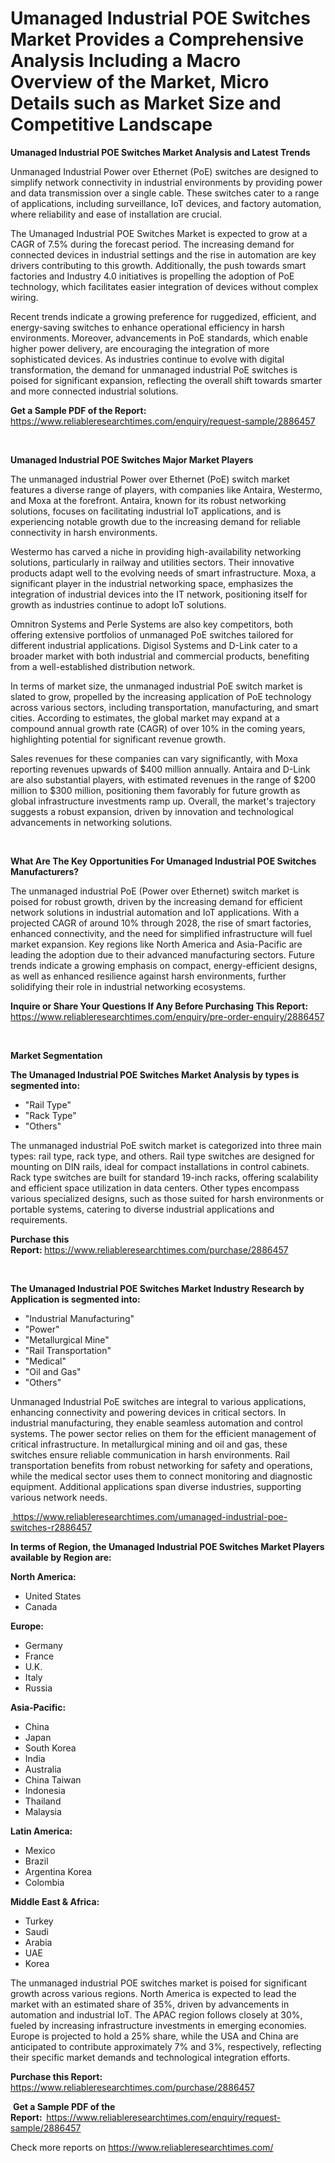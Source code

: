 <p><h1>Umanaged Industrial POE Switches Market Provides a Comprehensive Analysis Including a Macro Overview of the Market, Micro Details such as Market Size and Competitive Landscape</h1></p><p><strong>Umanaged Industrial POE Switches Market Analysis and Latest Trends</strong></p>
<p><p>Unmanaged Industrial Power over Ethernet (PoE) switches are designed to simplify network connectivity in industrial environments by providing power and data transmission over a single cable. These switches cater to a range of applications, including surveillance, IoT devices, and factory automation, where reliability and ease of installation are crucial.</p><p>The Umanaged Industrial POE Switches Market is expected to grow at a CAGR of 7.5% during the forecast period. The increasing demand for connected devices in industrial settings and the rise in automation are key drivers contributing to this growth. Additionally, the push towards smart factories and Industry 4.0 initiatives is propelling the adoption of PoE technology, which facilitates easier integration of devices without complex wiring.</p><p>Recent trends indicate a growing preference for ruggedized, efficient, and energy-saving switches to enhance operational efficiency in harsh environments. Moreover, advancements in PoE standards, which enable higher power delivery, are encouraging the integration of more sophisticated devices. As industries continue to evolve with digital transformation, the demand for unmanaged industrial PoE switches is poised for significant expansion, reflecting the overall shift towards smarter and more connected industrial solutions.</p></p>
<p><strong>Get a Sample PDF of the Report:&nbsp;</strong> <a href="https://www.reliableresearchtimes.com/enquiry/request-sample/2886457?utm_campaign=3056&utm_medium=2&utm_source=Github&utm_content=ia&utm_term=13032025&utm_id=umanaged-industrial-poe-switches">https://www.reliableresearchtimes.com/enquiry/request-sample/2886457</a></p>
<p>&nbsp;</p>
<p><strong>Umanaged Industrial POE Switches Major Market Players</strong></p>
<p><p>The unmanaged industrial Power over Ethernet (PoE) switch market features a diverse range of players, with companies like Antaira, Westermo, and Moxa at the forefront. Antaira, known for its robust networking solutions, focuses on facilitating industrial IoT applications, and is experiencing notable growth due to the increasing demand for reliable connectivity in harsh environments.</p><p>Westermo has carved a niche in providing high-availability networking solutions, particularly in railway and utilities sectors. Their innovative products adapt well to the evolving needs of smart infrastructure. Moxa, a significant player in the industrial networking space, emphasizes the integration of industrial devices into the IT network, positioning itself for growth as industries continue to adopt IoT solutions.</p><p>Omnitron Systems and Perle Systems are also key competitors, both offering extensive portfolios of unmanaged PoE switches tailored for different industrial applications. Digisol Systems and D-Link cater to a broader market with both industrial and commercial products, benefiting from a well-established distribution network.</p><p>In terms of market size, the unmanaged industrial PoE switch market is slated to grow, propelled by the increasing application of PoE technology across various sectors, including transportation, manufacturing, and smart cities. According to estimates, the global market may expand at a compound annual growth rate (CAGR) of over 10% in the coming years, highlighting potential for significant revenue growth.</p><p>Sales revenues for these companies can vary significantly, with Moxa reporting revenues upwards of $400 million annually. Antaira and D-Link are also substantial players, with estimated revenues in the range of $200 million to $300 million, positioning them favorably for future growth as global infrastructure investments ramp up. Overall, the market's trajectory suggests a robust expansion, driven by innovation and technological advancements in networking solutions.</p></p>
<p>&nbsp;</p>
<p><strong>What Are The Key Opportunities For Umanaged Industrial POE Switches Manufacturers?</strong></p>
<p><p>The unmanaged industrial PoE (Power over Ethernet) switch market is poised for robust growth, driven by the increasing demand for efficient network solutions in industrial automation and IoT applications. With a projected CAGR of around 10% through 2028, the rise of smart factories, enhanced connectivity, and the need for simplified infrastructure will fuel market expansion. Key regions like North America and Asia-Pacific are leading the adoption due to their advanced manufacturing sectors. Future trends indicate a growing emphasis on compact, energy-efficient designs, as well as enhanced resilience against harsh environments, further solidifying their role in industrial networking ecosystems.</p></p>
<p><strong>Inquire or Share Your Questions If Any Before Purchasing This Report:</strong> <a href="https://www.reliableresearchtimes.com/enquiry/pre-order-enquiry/2886457?utm_campaign=3056&utm_medium=2&utm_source=Github&utm_content=ia&utm_term=13032025&utm_id=umanaged-industrial-poe-switches">https://www.reliableresearchtimes.com/enquiry/pre-order-enquiry/2886457</a></p>
<p>&nbsp;</p>
<p><strong>Market Segmentation</strong></p>
<p><strong>The Umanaged Industrial POE Switches Market Analysis by types is segmented into:</strong></p>
<p><ul><li>"Rail Type"</li><li>"Rack Type"</li><li>"Others"</li></ul></p>
<p><p>The unmanaged industrial PoE switch market is categorized into three main types: rail type, rack type, and others. Rail type switches are designed for mounting on DIN rails, ideal for compact installations in control cabinets. Rack type switches are built for standard 19-inch racks, offering scalability and efficient space utilization in data centers. Other types encompass various specialized designs, such as those suited for harsh environments or portable systems, catering to diverse industrial applications and requirements.</p></p>
<p><strong>Purchase this Report:&nbsp;</strong><a href="https://www.reliableresearchtimes.com/purchase/2886457?utm_campaign=3056&utm_medium=2&utm_source=Github&utm_content=ia&utm_term=13032025&utm_id=umanaged-industrial-poe-switches">https://www.reliableresearchtimes.com/purchase/2886457</a></p>
<p>&nbsp;</p>
<p><strong>The Umanaged Industrial POE Switches Market Industry Research by Application is segmented into:</strong></p>
<p><ul><li>"Industrial Manufacturing"</li><li>"Power"</li><li>"Metallurgical Mine"</li><li>"Rail Transportation"</li><li>"Medical"</li><li>"Oil and Gas"</li><li>"Others"</li></ul></p>
<p><p>Unmanaged Industrial PoE switches are integral to various applications, enhancing connectivity and powering devices in critical sectors. In industrial manufacturing, they enable seamless automation and control systems. The power sector relies on them for the efficient management of critical infrastructure. In metallurgical mining and oil and gas, these switches ensure reliable communication in harsh environments. Rail transportation benefits from robust networking for safety and operations, while the medical sector uses them to connect monitoring and diagnostic equipment. Additional applications span diverse industries, supporting various network needs.</p></p>
<p><a href="https://www.reliableresearchtimes.com/umanaged-industrial-poe-switches-r2886457?utm_campaign=3056&utm_medium=2&utm_source=Github&utm_content=ia&utm_term=13032025&utm_id=umanaged-industrial-poe-switches">&nbsp;https://www.reliableresearchtimes.com/umanaged-industrial-poe-switches-r2886457</a></p>
<p><strong>In terms of Region, the Umanaged Industrial POE Switches Market Players available by Region are:</strong></p>
<p>
    <p> <strong> North America: </strong>
        <ul>
            <li>United States</li>
            <li>Canada</li>
        </ul>
        </p> 
    <p> <strong> Europe: </strong>
        <ul>
            <li>Germany</li>
            <li>France</li>
            <li>U.K.</li>
            <li>Italy</li>
            <li>Russia</li>
        </ul>
        </p> 
    <p> <strong> Asia-Pacific: </strong>
        <ul>
            <li>China</li>
            <li>Japan</li>
            <li>South Korea</li>
            <li>India</li>
            <li>Australia</li>
            <li>China Taiwan</li>
            <li>Indonesia</li>
            <li>Thailand</li>
            <li>Malaysia</li>
        </ul>
        </p> 
    <p> <strong> Latin America: </strong>
        <ul>
            <li>Mexico</li>
            <li>Brazil</li>
            <li>Argentina Korea</li>
            <li>Colombia</li>
        </ul>
        </p> 
    <p> <strong> Middle East & Africa: </strong>
        <ul>
            <li>Turkey</li>
            <li>Saudi</li>
            <li>Arabia</li>
            <li>UAE</li>
            <li>Korea</li>
        </ul>
    </p>
    </p>
<p><p>The unmanaged industrial POE switches market is poised for significant growth across various regions. North America is expected to lead the market with an estimated share of 35%, driven by advancements in automation and industrial IoT. The APAC region follows closely at 30%, fueled by increasing infrastructure investments in emerging economies. Europe is projected to hold a 25% share, while the USA and China are anticipated to contribute approximately 7% and 3%, respectively, reflecting their specific market demands and technological integration efforts.</p></p>
<p><strong>Purchase this Report: </strong><a href="https://www.reliableresearchtimes.com/purchase/2886457?utm_campaign=3056&utm_medium=2&utm_source=Github&utm_content=ia&utm_term=13032025&utm_id=umanaged-industrial-poe-switches">https://www.reliableresearchtimes.com/purchase/2886457</a></p>
<p>&nbsp;<strong>Get a Sample PDF of the Report:&nbsp;&nbsp;</strong><a href="https://www.reliableresearchtimes.com/enquiry/request-sample/2886457?utm_campaign=3056&utm_medium=2&utm_source=Github&utm_content=ia&utm_term=13032025&utm_id=umanaged-industrial-poe-switches">https://www.reliableresearchtimes.com/enquiry/request-sample/2886457</a></p>
<p><strong></strong></p>
<p>Check more reports on <a href="https://www.reliableresearchtimes.com/?utm_campaign=3056&utm_medium=2&utm_source=Github&utm_content=ia&utm_term=13032025&utm_id=umanaged-industrial-poe-switches">https://www.reliableresearchtimes.com/</a></p>